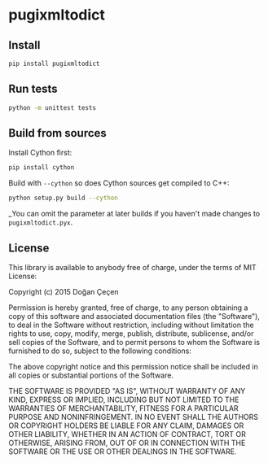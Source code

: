 # pugixmltodict

## Install

```sh
pip install pugixmltodict
```

## Run tests

```sh
python -m unittest tests
```

## Build from sources

Install Cython first:

```sh
pip install cython
```

Build with `--cython` so does Cython sources get compiled to C++:

```sh
python setup.py build --cython
```

_You can omit the parameter at later builds if you haven't made changes to `pugixmltodict.pyx`.


## License

This library is available to anybody free of charge, under the terms of MIT License:

Copyright (c) 2015 Doğan Çeçen

Permission is hereby granted, free of charge, to any person obtaining a copy
of this software and associated documentation files (the "Software"), to deal
in the Software without restriction, including without limitation the rights
to use, copy, modify, merge, publish, distribute, sublicense, and/or sell
copies of the Software, and to permit persons to whom the Software is
furnished to do so, subject to the following conditions:

The above copyright notice and this permission notice shall be included in
all copies or substantial portions of the Software.

THE SOFTWARE IS PROVIDED "AS IS", WITHOUT WARRANTY OF ANY KIND, EXPRESS OR
IMPLIED, INCLUDING BUT NOT LIMITED TO THE WARRANTIES OF MERCHANTABILITY,
FITNESS FOR A PARTICULAR PURPOSE AND NONINFRINGEMENT. IN NO EVENT SHALL THE
AUTHORS OR COPYRIGHT HOLDERS BE LIABLE FOR ANY CLAIM, DAMAGES OR OTHER
LIABILITY, WHETHER IN AN ACTION OF CONTRACT, TORT OR OTHERWISE, ARISING FROM,
OUT OF OR IN CONNECTION WITH THE SOFTWARE OR THE USE OR OTHER DEALINGS IN
THE SOFTWARE.
